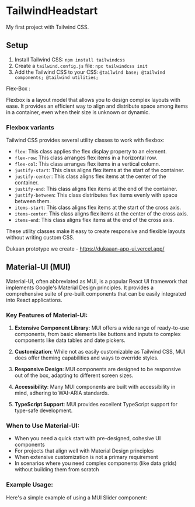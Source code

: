 # TailwindHeadstart

My first project with Tailwind CSS.

## Setup

1. Install Tailwind CSS: `npm install tailwindcss`
2. Create a `tailwind.config.js` file: `npx tailwindcss init`
3. Add the Tailwind CSS to your CSS: `@tailwind base; @tailwind components; @tailwind utilities;`

Flex-Box : 

Flexbox is a layout model that allows you to design complex layouts with ease. It provides an efficient way to align and distribute space among items in a container, even when their size is unknown or dynamic.

### Flexbox variants

Tailwind CSS provides several utility classes to work with flexbox:

- `flex`: This class applies the flex display property to an element.
- `flex-row`: This class arranges flex items in a horizontal row.
- `flex-col`: This class arranges flex items in a vertical column.
- `justify-start`: This class aligns flex items at the start of the container.
- `justify-center`: This class aligns flex items at the center of the container.
- `justify-end`: This class aligns flex items at the end of the container.
- `justify-between`: This class distributes flex items evenly with space between them.
- `items-start`: This class aligns flex items at the start of the cross axis.
- `items-center`: This class aligns flex items at the center of the cross axis.
- `items-end`: This class aligns flex items at the end of the cross axis.

These utility classes make it easy to create responsive and flexible layouts without writing custom CSS.

Dukaan prototype we create - https://dukaaan-app-ui.vercel.app/


## Material-UI (MUI)

Material-UI, often abbreviated as MUI, is a popular React UI framework that implements Google's Material Design principles. It provides a comprehensive suite of pre-built components that can be easily integrated into React applications.

### Key Features of Material-UI:

1. **Extensive Component Library**: MUI offers a wide range of ready-to-use components, from basic elements like buttons and inputs to complex components like data tables and date pickers.

2. **Customization**: While not as easily customizable as Tailwind CSS, MUI does offer theming capabilities and ways to override styles.

3. **Responsive Design**: MUI components are designed to be responsive out of the box, adapting to different screen sizes.

4. **Accessibility**: Many MUI components are built with accessibility in mind, adhering to WAI-ARIA standards.

5. **TypeScript Support**: MUI provides excellent TypeScript support for type-safe development.

### When to Use Material-UI:

- When you need a quick start with pre-designed, cohesive UI components
- For projects that align well with Material Design principles
- When extensive customization is not a primary requirement
- In scenarios where you need complex components (like data grids) without building them from scratch

### Example Usage:

Here's a simple example of using a MUI Slider component:

